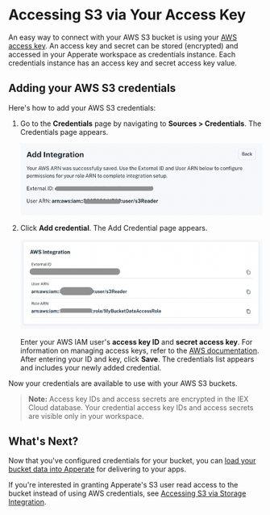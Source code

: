 # Accessing S3 via Your Access Key

An easy way to connect with your AWS S3 bucket is using your [AWS access key](https://docs.aws.amazon.com/general/latest/gr/aws-sec-cred-types.html). An access key and secret can be stored (encrypted) and accessed in your Apperate workspace as credentials instance. Each credentials instance has an access key and secret access key value.

## Adding your AWS S3 credentials

Here's how to add your AWS S3 credentials:

1. Go to the **Credentials** page by navigating to **Sources > Credentials**. The Credentials page appears.

    ![](./accessing-s3-via-your-access-key/aws-external-id-and-use-arn.png)

1. Click **Add credential**. The Add Credential page appears.

    ![](./accessing-s3-via-your-access-key/aws-integration-section.png)

    Enter your AWS IAM user's **access key ID** and **secret access key**. For information on managing access keys, refer to the [AWS documentation](https://docs.aws.amazon.com/IAM/latest/UserGuide/id_credentials_access-keys.html?icmpid=docs_iam_console#Using_CreateAccessKey). After entering your ID and key, click **Save**. The credentials list appears and includes your newly added credential.

Now your credentials are available to use with your AWS S3 buckets.

> **Note:** Access key IDs and access secrets are encrypted in the IEX Cloud database. Your credential access key IDs and access secrets are visible only in your workspace.

## What's Next?

Now that you've configured credentials for your bucket, you can [load your bucket data into Apperate](./loading-data-from-aws-s3.md) for delivering to your apps.

If you're interested in granting Apperate's S3 user read access to the bucket instead of using AWS credentials, see [Accessing S3 via Storage Integration](./accessing-s3-via-storage-integration.md).